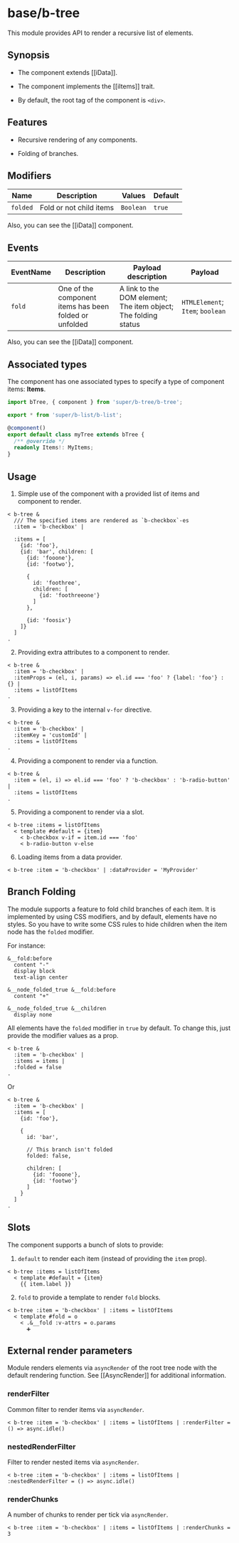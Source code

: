 # base/b-tree

This module provides API to render a recursive list of elements.

## Synopsis

* The component extends [[iData]].

* The component implements the [[iItems]] trait.

* By default, the root tag of the component is `<div>`.

## Features

* Recursive rendering of any components.

* Folding of branches.

## Modifiers

| Name         | Description             | Values    | Default |
| ------------ | ----------------------- | ----------| ------- |
| `folded`     | Fold or not child items | `Boolean` | `true`  |

Also, you can see the [[iData]] component.

## Events

| EventName | Description                                            | Payload description                                            | Payload                          |
| --------- | ------------------------------------------------------ | -------------------------------------------------------------- | -------------------------------- |
| `fold`    | One of the component items has been folded or unfolded | A link to the DOM element; The item object; The folding status | `HTMLElement`; `Item`; `boolean` |

Also, you can see the [[iData]] component.

## Associated types

The component has one associated types to specify a type of component items: **Items**.

```typescript
import bTree, { component } from 'super/b-tree/b-tree';

export * from 'super/b-list/b-list';

@component()
export default class myTree extends bTree {
  /** @override */
  readonly Items!: MyItems;
}
```

## Usage

1. Simple use of the component with a provided list of items and component to render.

```
< b-tree &
  /// The specified items are rendered as `b-checkbox`-es
  :item = 'b-checkbox' |

  :items = [
    {id: 'foo'},
    {id: 'bar', children: [
      {id: 'fooone'},
      {id: 'footwo'},

      {
        id: 'foothree',
        children: [
          {id: 'foothreeone'}
        ]
      },

      {id: 'foosix'}
    ]}
  ]
.
```

2. Providing extra attributes to a component to render.

```
< b-tree &
  :item = 'b-checkbox' |
  :itemProps = (el, i, params) => el.id === 'foo' ? {label: 'foo'} : {} |
  :items = listOfItems
.
```

3. Providing a key to the internal `v-for` directive.

```
< b-tree &
  :item = 'b-checkbox' |
  :itemKey = 'customId' |
  :items = listOfItems
.
```

4. Providing a component to render via a function.

```
< b-tree &
  :item = (el, i) => el.id === 'foo' ? 'b-checkbox' : 'b-radio-button' |
  :items = listOfItems
.
```

5. Providing a component to render via a slot.

```
< b-tree :items = listOfItems
  < template #default = {item}
    < b-checkbox v-if = item.id === 'foo'
    < b-radio-button v-else
```

6. Loading items from a data provider.

```
< b-tree :item = 'b-checkbox' | :dataProvider = 'MyProvider'
```

## Branch Folding

The module supports a feature to fold child branches of each item. It is implemented by using CSS modifiers, and by default,
elements have no styles. So you have to write some CSS rules to hide children when the item node has the `folded` modifier.

For instance:

```
&__fold:before
  content "-"
  display block
  text-align center

&__node_folded_true &__fold:before
  content "+"

&__node_folded_true &__children
  display none
```

All elements have the `folded` modifier in `true` by default.
To change this, just provide the modifier values as a prop.

```
< b-tree &
  :item = 'b-checkbox' |
  :items = items |
  :folded = false
.
```

Or

```
< b-tree &
  :item = 'b-checkbox' |
  :items = [
    {id: 'foo'},

    {
      id: 'bar',

      // This branch isn't folded
      folded: false,

      children: [
        {id: 'fooone'},
        {id: 'footwo'}
      ]
    }
  ]
.
```

## Slots

The component supports a bunch of slots to provide:

1. `default` to render each item (instead of providing the `item` prop).

```
< b-tree :items = listOfItems
  < template #default = {item}
    {{ item.label }}
```

2. `fold` to provide a template to render `fold` blocks.

```
< b-tree :item = 'b-checkbox' | :items = listOfItems
  < template #fold = o
    < .&__fold :v-attrs = o.params
      ➕
```

## External render parameters

Module renders elements via `asyncRender` of the root tree node with the default rendering function.
See [[AsyncRender]] for additional information.

### renderFilter

Common filter to render items via `asyncRender`.

```
< b-tree :item = 'b-checkbox' | :items = listOfItems | :renderFilter = () => async.idle()
```

### nestedRenderFilter

Filter to render nested items via `asyncRender`.

```
< b-tree :item = 'b-checkbox' | :items = listOfItems | :nestedRenderFilter = () => async.idle()
```

### renderChunks

A number of chunks to render per tick via `asyncRender`.

```
< b-tree :item = 'b-checkbox' | :items = listOfItems | :renderChunks = 3
```
